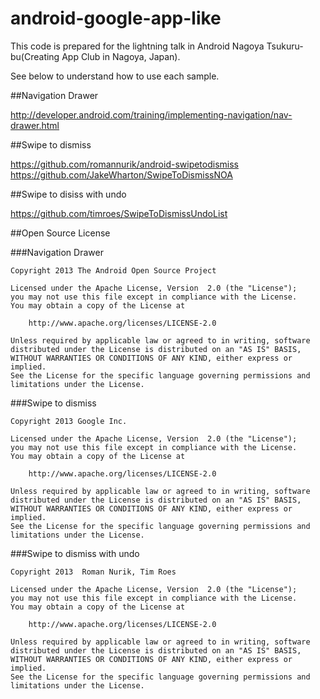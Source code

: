 # android-google-app-like

This code is prepared for the lightning talk in Android Nagoya Tsukuru-bu(Creating App Club in Nagoya, Japan).

See below to understand how to use each sample.

##Navigation Drawer

http://developer.android.com/training/implementing-navigation/nav-drawer.html

##Swipe to dismiss

https://github.com/romannurik/android-swipetodismiss
https://github.com/JakeWharton/SwipeToDismissNOA

##Swipe to disiss with undo

https://github.com/timroes/SwipeToDismissUndoList


##Open Source License


###Navigation Drawer

    Copyright 2013 The Android Open Source Project
    
    Licensed under the Apache License, Version  2.0 (the "License");
    you may not use this file except in compliance with the License.
    You may obtain a copy of the License at

        http://www.apache.org/licenses/LICENSE-2.0

    Unless required by applicable law or agreed to in writing, software
    distributed under the License is distributed on an "AS IS" BASIS,
    WITHOUT WARRANTIES OR CONDITIONS OF ANY KIND, either express or implied.
    See the License for the specific language governing permissions and limitations under the License.
    
###Swipe to dismiss

    Copyright 2013 Google Inc.
    
    Licensed under the Apache License, Version  2.0 (the "License");
    you may not use this file except in compliance with the License.
    You may obtain a copy of the License at

        http://www.apache.org/licenses/LICENSE-2.0

    Unless required by applicable law or agreed to in writing, software
    distributed under the License is distributed on an "AS IS" BASIS,
    WITHOUT WARRANTIES OR CONDITIONS OF ANY KIND, either express or implied.
    See the License for the specific language governing permissions and limitations under the License.
    
###Swipe to dismiss with undo

    Copyright 2013  Roman Nurik, Tim Roes
    
    Licensed under the Apache License, Version  2.0 (the "License");
    you may not use this file except in compliance with the License.
    You may obtain a copy of the License at

        http://www.apache.org/licenses/LICENSE-2.0

    Unless required by applicable law or agreed to in writing, software
    distributed under the License is distributed on an "AS IS" BASIS,
    WITHOUT WARRANTIES OR CONDITIONS OF ANY KIND, either express or implied.
    See the License for the specific language governing permissions and limitations under the License.
 